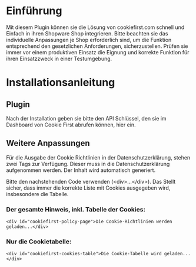 # Einführung
Mit diesem Plugin können sie die Lösung von cookiefirst.com schnell und Einfach in ihren Shopware Shop integrieren. Bitte beachten sie das individuelle Anpassungen je Shop erforderlich sind, um die Funktion entsprechend den gesetzlichen Anforderungen, sicherzustellen. Prüfen sie immer vor einem produktiven Einsatz die Eignung und korrekte Funktion für ihren Einsatzzweck in einer Testumgebung.

# Installationsanleitung
## Plugin
Nach der Installation geben sie bitte den API Schlüssel, den sie im Dashboard von Cookie First abrufen können, hier ein.
## Weitere Anpassungen
Für die Ausgabe der Cookie Richtlinien in der Datenschutzerklärung, stehen zwei Tags zur Verfügung. Dieser muss in die Datenschutzerklärung aufgenommen werden. Der Inhalt wird automatisch generiert.

Bitte den nachstehenden Code verwenden (&lt;div&gt;...&lt;/div&gt;). Das Stellt sicher, dass immer die korrekte Liste mit Cookies ausgegeben wird, insbesondere die Tabelle.

### Der gesamte Hinweis, inkl. Tabelle der Cookies:
<pre><code>&lt;div id=&quot;cookiefirst-policy-page&quot;&gt;Die Cookie-Richtlinien werden geladen...&lt;/div&gt;</code></pre>

### Nur die Cookietabelle:
<pre><code>&lt;div id=&quot;cookiefirst-cookies-table&quot;&gt;Die Cookie-Tabelle wird geladen...&lt;/div&gt;</code></pre>
